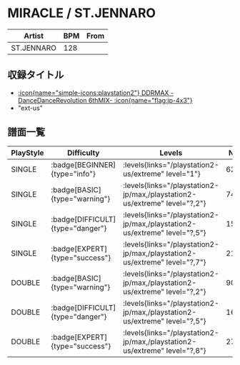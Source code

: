 # MIRACLE / ST.JENNARO

|Artist|BPM|From|
|------|---|----|
|ST.JENNARO|128||

## 収録タイトル

- [:icon{name="simple-icons:playstation2"} DDRMAX -DanceDanceRevolution 6thMIX- :icon{name="flag:jp-4x3"}](/playstation2-jp/max)
- "ext-us"

## 譜面一覧

|PlayStyle|Difficulty|Levels|Notes|Movie|
|---------|----------|------|-----|-----|
|SINGLE| :badge[BEGINNER]{type="info"}| :levels{links="/playstation2-us/extreme" level="1"}|62/0||
|SINGLE| :badge[BASIC]{type="warning"}| :levels{links="/playstation2-jp/max,/playstation2-us/extreme" level="?,2"}|74/2||
|SINGLE| :badge[DIFFICULT]{type="danger"}| :levels{links="/playstation2-jp/max,/playstation2-us/extreme" level="?,5"}|154/6||
|SINGLE| :badge[EXPERT]{type="success"}| :levels{links="/playstation2-jp/max,/playstation2-us/extreme" level="?,7"}|212/12||
|DOUBLE| :badge[BASIC]{type="warning"}| :levels{links="/playstation2-jp/max,/playstation2-us/extreme" level="?,2"}|90/1||
|DOUBLE| :badge[DIFFICULT]{type="danger"}| :levels{links="/playstation2-jp/max,/playstation2-us/extreme" level="?,5"}|167/9||
|DOUBLE| :badge[EXPERT]{type="success"}| :levels{links="/playstation2-jp/max,/playstation2-us/extreme" level="?,8"}|276/5||
